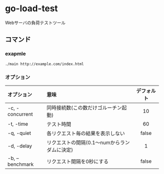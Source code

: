 # go-load-test

Webサーバの負荷テストツール



## コマンド

### exapmle

`./main http://example.com/index.html`

### オプション

| オプション | 意味 | デフォルト |
|:-----------|:------------|:------------:|
| -c, -concurrent| 同時接続数(この数だけゴルーチン起動)       | 10 |
| -t, -time      | テスト時間                             | 60  |
| -q, -quiet     | 各リクエスト毎の結果を表示しない           | false  |
| -d, -delay     | リクエストの間隔(0.1〜numからランダムに決定)| 1   |
| -b, –benchmark | リクエスト間隔を0秒にする                 | false  |
